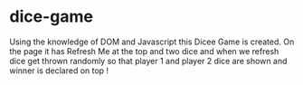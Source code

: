 # dice-game
Using the knowledge of DOM and Javascript this Dicee Game is created. On the page it has Refresh Me at the top and two dice and when we refresh dice get thrown randomly so that player 1 and player 2 dice are shown and winner is declared on top !
